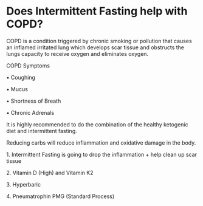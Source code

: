 # Does Intermittent Fasting help with COPD?

COPD is a condition triggered by chronic smoking or pollution that causes an inflamed irritated lung which develops scar tissue and obstructs the lungs capacity to receive oxygen and eliminates oxygen.

COPD Symptoms

• Coughing

• Mucus

• Shortness of Breath

• Chronic Adrenals

It is highly recommended to do the combination of the healthy ketogenic diet and intermittent fasting.

Reducing carbs will reduce inflammation and oxidative damage in the body.

1\. Intermittent Fasting is going to drop the inflammation + help clean up scar tissue

2\. Vitamin D (High) and Vitamin K2

3\. Hyperbaric

4\. Pneumatrophin PMG (Standard Process)